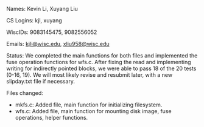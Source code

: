 Names: Kevin Li, Xuyang Liu

CS Logins: kjl, xuyang

WiscIDs: 9083145475, 9082556052

Emails: kjli@wisc.edu, xliu958@wisc.edu

Status: We completed the main functions for both files and implemented the fuse operation functions for wfs.c. After fixing the read and implementing writing for indirectly pointed blocks, we were able to pass 18 of the 20 tests (0-16, 19). We will most likely revise and resubmit later, with a new slipday.txt file if necessary.

Files changed:
<ul>
    <li>mkfs.c: Added file, main function for initializing filesystem.</li>
    <li>wfs.c: Added file, main function for mounting disk image, fuse operations, helper functions.</li>
</ul>